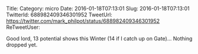 Title: 
Category: micro
Date: 2016-01-18T07:13:01
Slug: 2016-01-18T07:13:01
TwitterId: 688982409346301952
TweetUrl: https://twitter.com/mark_philpot/status/688982409346301952
ReTweetUser: 

Good lord, 13 potential shows this Winter (14 if I catch up on Gate)... Nothing dropped yet.